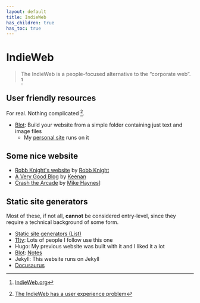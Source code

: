 ```yaml
---
layout: default
title: IndieWeb
has_children: true
has_toc: true
---
```


# IndieWeb

> The IndieWeb is a people-focused alternative to the “corporate web”. [^indie]

[^indie]: [IndieWeb.org](https://indieweb.org/)

## User friendly resources

For real. Nothing complicated [^arcade].

[^arcade]: [The IndieWeb has a user experience problem](https://crashthearcade.com/post/5853/)

- [Blot](https://blot.im): Build your website from a simple folder containing just text and image files
	- My [personal site](https://iamfran.com) runs on it

## Some nice website

- [Robb Knight's website](https://rknight.me) by [Robb Knight](https://social.lol/@robb)
- [A Very Good Blog](https://gkeenan.co/avgb) by [Keenan](https://social.lol/@keenan)
- [Crash the Arcade](https://crashthearcade.com/) by [Mike Haynes](https://social.lol/@mikehaynes)]

## Static site generators

Most of these, if not all, **cannot** be considered entry-level, since they require a technical background of some form. 

- [Static site generators (List)](https://jamstack.org/generators/)
- [11ty](https://www.11ty.dev/): Lots of people I follow use this one
- Hugo: My previous website was built with it and I liked it a lot
- [Blot](https://blot.im): [Notes](/docs/indieweb/blot)
- Jekyll: This website runs on Jekyll
- [Docusaurus](https://docusaurus.io/)